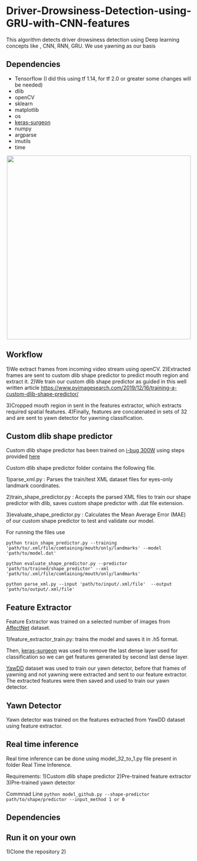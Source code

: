 # Driver-Drowsiness-Detection-using-GRU-with-CNN-features

This algorithm detects driver drowsiness detection using Deep learning concepts like , CNN, RNN, GRU.
We use yawning as our basis

## Dependencies
* Tensorflow (I did this using tf 1.14, for tf 2.0 or greater some changes will be needed)
* dlib
* openCV
* sklearn
* matplotlib
* os
* [keras-surgeon](https://github.com/BenWhetton/keras-surgeon)
* numpy
* argparse
* imutils
* time

<p align="center">
  <img width="500" height="500" src="https://github.com/srivastava-ayush/Driver-Drowsiness-Detection-using-GRU-with-CNN-features/blob/main/Real%20Time%20Inference/fig_1._3_50%25.jpg">
</p>

## Workflow

1)We extract frames from incoming video stream using openCV.
2)Extracted frames are sent to custom dlib shape predictor to predict mouth region and extract it.
2)We train our custom dlib shape predictor as guided in this well written article https://www.pyimagesearch.com/2019/12/16/training-a-custom-dlib-shape-predictor/

3)Cropped mouth region in sent in the features extractor, which extracts required spatial features.
4)Finally, features are concatenated in sets of 32 and are sent to yawn detector for yawning classification.

## Custom dlib shape predictor 
Custom dlib shape predictor has been trained on [i-bug 300W](https://ibug.doc.ic.ac.uk/resources/300-W/) using steps provided [here](https://www.pyimagesearch.com/2019/12/16/training-a-custom-dlib-shape-predictor/)

Custom dlib shape predictor folder contains the following file.

1)parse_xml.py : Parses the train/test XML dataset files for eyes-only landmark coordinates.

2)train_shape_predictor.py : Accepts the parsed XML files to train our shape predictor with dlib, saves custom shape predictor with .dat file extension.

3)evaluate_shape_predictor.py : Calculates the Mean Average Error (MAE) of our custom shape predictor to test and validate our model.

For running the files use

`python train_shape_predictor.py --training 'path/to/.xml/file/comtaining/mouth/only/landmarks' --model 'path/to/model.dat'`

`python evaluate_shape_predictor.py --predictor 'path/to/trained/shape_predictor' --xml 'path/to/.xml/file/comtaining/mouth/only/landmarks'`

`python parse_xml.py --input 'path/to/input/.xml/file'  --output 'path/to/output/.xml/file'`

## Feature Extractor

Feature Extractor was trained on a selected number of images from [AffectNet](http://mohammadmahoor.com/affectnet/) dataset.

1)feature_extractor_train.py: trains the model and saves it in .h5 format.

Then, [keras-surgeon](https://github.com/BenWhetton/keras-surgeon) was used to remove the last dense layer used for classification so we can get features generated by second last dense layer.

[YawDD](https://www.researchgate.net/publication/262255270_YawDD_A_yawning_detection_dataset) dataset was used to train our yawn detector, before that frames of yawning and not yawning were extracted and sent to our feature extractor. The extracted features were then saved and used to train our yawn detector.
## Yawn Detector

Yawn detector was trained on the features extracted from YawDD dataset using feature extractor.


## Real time inference
Real time inference can be done using model_32_to_1.py file present in folder Real Time Inference.

Requirements:
1)Custom dlib shape predictor
2)Pre-trained feature extractor
3)Pre-trained yawn detector

Commnad Line `python model_github.py --shape-predictor path/to/shape/predictor --input_method 1 or 0`

## Dependencies


## Run it on your own 
1)Clone the repository
2)
